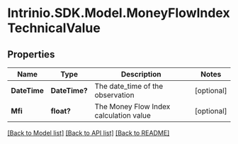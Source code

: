 # Intrinio.SDK.Model.MoneyFlowIndexTechnicalValue
## Properties

Name | Type | Description | Notes
------------ | ------------- | ------------- | -------------
**DateTime** | **DateTime?** | The date_time of the observation | [optional] 
**Mfi** | **float?** | The Money Flow Index calculation value | [optional] 

[[Back to Model list]](../README.md#documentation-for-models) [[Back to API list]](../README.md#documentation-for-api-endpoints) [[Back to README]](../README.md)

